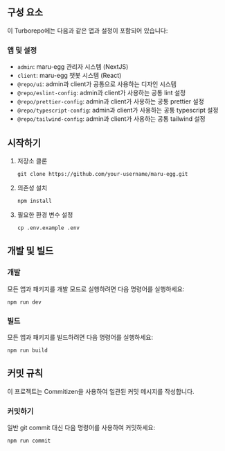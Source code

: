 ## 구성 요소

이 Turborepo에는 다음과 같은 앱과 설정이 포함되어 있습니다:

### 앱 및 설정

- `admin`: maru-egg 관리자 시스템 (NextJS)
- `client`: maru-egg 챗봇 시스템 (React)
- `@repo/ui`: admin과 client가 공통으로 사용하는 디자인 시스템
- `@repo/eslint-config`: admin과 client가 사용하는 공통 lint 설정
- `@repo/prettier-config`: admin과 client가 사용하는 공통 prettier 설정
- `@repo/typescript-config`: admin과 client가 사용하는 공통 typescript 설정
- `@repo/tailwind-config`: admin과 client가 사용하는 공통 tailwind 설정

## 시작하기

1. 저장소 클론
   ```
   git clone https://github.com/your-username/maru-egg.git
   ```
2. 의존성 설치

   ```
   npm install
   ```

3. 필요한 환경 변수 설정
   ```
   cp .env.example .env
   ```

## 개발 및 빌드

### 개발

모든 앱과 패키지를 개발 모드로 실행하려면 다음 명령어를 실행하세요:

```
npm run dev
```

### 빌드

모든 앱과 패키지를 빌드하려면 다음 명령어를 실행하세요:

```
npm run build
```

## 커밋 규칙

이 프로젝트는 Commitizen을 사용하여 일관된 커밋 메시지를 작성합니다.

### 커밋하기

일반 git commit 대신 다음 명령어를 사용하여 커밋하세요:

```
npm run commit
```
